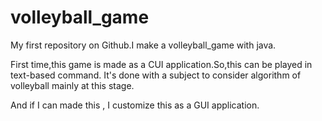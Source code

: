 # volleyball_game
My first repository on Github.I make a volleyball_game with java.

First time,this game is made as a CUI application.So,this can be played in text-based command.
It's done with a subject to consider algorithm of volleyball mainly at this stage.

And if I can made this , I customize this as a GUI application.
